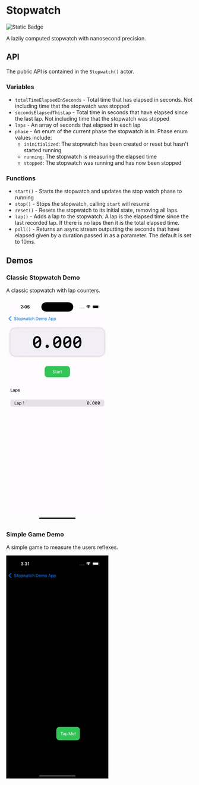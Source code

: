 # Stopwatch

![Static Badge](https://img.shields.io/badge/iOS-v18.0-blue)

A lazily computed stopwatch with nanosecond precision.

## API

The public API is contained in the `Stopwatch()` actor.

### Variables

- `totalTimeElapsedInSeconds` - Total time that has elapsed in seconds. Not including time that the stopwatch was stopped
- `secondsElapsedThisLap` - Total time in seconds that have elapsed since the last lap. Not including time that the stopwatch was stopped
- `laps` - An array of seconds that elapsed in each lap
- `phase` - An enum of the current phase the stopwatch is in. Phase enum values include:
  - `ininitialized`: The stopwatch has been created or reset but hasn't started running
  - `running`: The stopwatch is measuring the elapsed time
  - `stopped`: The stopwatch was running and has now been stopped

### Functions

- `start()` - Starts the stopwatch and updates the stop watch phase to running
- `stop()` - Stops the stopwatch, calling `start` will resume
- `reset()` - Resets the stopwatch to its initial state, removing all laps.
- `lap()` - Adds a lap to the stopwatch. A lap is the elapsed time since the last recorded lap. If there is no laps then it is the total elapsed time.
- `poll()` - Returns an async stream outputting the seconds that have elapsed given by a duration passed in as a parameter. The default is set to 10ms.

## Demos

### Classic Stopwatch Demo

A classic stopwatch with lap counters.

<img src="docs/images/ClassicDemo.gif" width=275>

### Simple Game Demo

A simple game to measure the users reflexes.

<img src="docs/images/GameDemo.gif" width=275>
